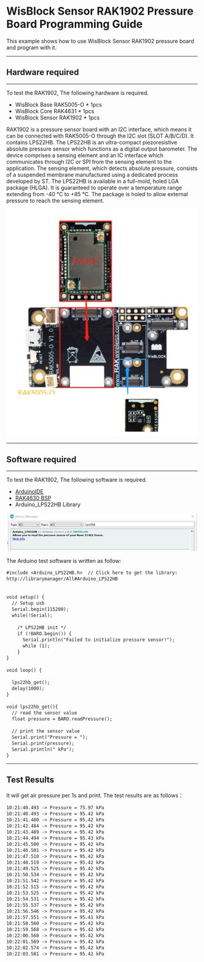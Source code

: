 # WisBlock Sensor RAK1902 Pressure Board Programming Guide

This example shows how to use WisBlock Sensor RAK1902 pressure board and program with it.

----
## Hardware required
----
To test the RAK1902, The following hardware is required.

- WisBlock Base RAK5005-O  *  1pcs
- WisBlock Core RAK4631  *  1pcs
- WisBlock Sensor RAK1902      *  1pcs

RAK1902 is a pressure sensor board with an I2C interface, which means it can be connected with RAK5005-O through the I2C slot (SLOT A/B/C/D). It contains LPS22HB. The LPS22HB is an ultra-compact piezoresistive absolute pressure sensor which functions as a digital output barometer. The device comprises a sensing element and an IC interface which communicates through I2C or SPI from the sensing element to the application. The sensing element, which detects absolute pressure, consists of a suspended membrane manufactured using a dedicated process developed by ST. The LPS22HB is available in a full-mold, holed LGA package (HLGA). It is guaranteed to operate over a temperature range extending from -40 °C to +85 °C. The package is holed to allow external pressure to reach the sensing element.

![3](res/3.png)

----
## Software required
----
To test the RAK1902, The following software is required.

- [ArduinoIDE](https://www.arduino.cc/en/Main/Software)
- [RAK4630 BSP](https://github.com/RAKWireless/RAK-nRF52-Arduino)    
- Arduino_LPS22HB Library

![2](res/2.png)

The Arduino test software is written as follow:

```
#include <Arduino_LPS22HB.h>  // Click here to get the library: http://librarymanager/All#Arduino_LPS22HB


void setup() {
  // Setup usb 
  Serial.begin(115200);
  while(!Serial);

    /* LPS22HB init */
    if (!BARO.begin()) {
      Serial.println("Failed to initialize pressure sensor!");
      while (1);
    }
}

void loop() {

  lps22hb_get();
  delay(1000);
}

void lps22hb_get(){
  // read the sensor value
  float pressure = BARO.readPressure();

  // print the sensor value
  Serial.print("Pressure = ");
  Serial.print(pressure);
  Serial.println(" kPa");
}
```



----
## Test Results
It will get air pressure per 1s and print. The test results are as follows：

```
10:21:40.493 -> Pressure = 75.97 kPa
10:21:40.493 -> Pressure = 95.42 kPa
10:21:41.480 -> Pressure = 95.42 kPa
10:21:42.484 -> Pressure = 95.42 kPa
10:21:43.489 -> Pressure = 95.42 kPa
10:21:44.494 -> Pressure = 95.43 kPa
10:21:45.500 -> Pressure = 95.42 kPa
10:21:46.501 -> Pressure = 95.42 kPa
10:21:47.510 -> Pressure = 95.42 kPa
10:21:48.519 -> Pressure = 95.42 kPa
10:21:49.525 -> Pressure = 95.42 kPa
10:21:50.534 -> Pressure = 95.42 kPa
10:21:51.542 -> Pressure = 95.42 kPa
10:21:52.515 -> Pressure = 95.42 kPa
10:21:53.525 -> Pressure = 95.42 kPa
10:21:54.531 -> Pressure = 95.42 kPa
10:21:55.537 -> Pressure = 95.42 kPa
10:21:56.546 -> Pressure = 95.42 kPa
10:21:57.551 -> Pressure = 95.41 kPa
10:21:58.560 -> Pressure = 95.42 kPa
10:21:59.568 -> Pressure = 95.42 kPa
10:22:00.568 -> Pressure = 95.42 kPa
10:22:01.569 -> Pressure = 95.42 kPa
10:22:02.574 -> Pressure = 95.42 kPa
10:22:03.581 -> Pressure = 95.42 kPa


```

